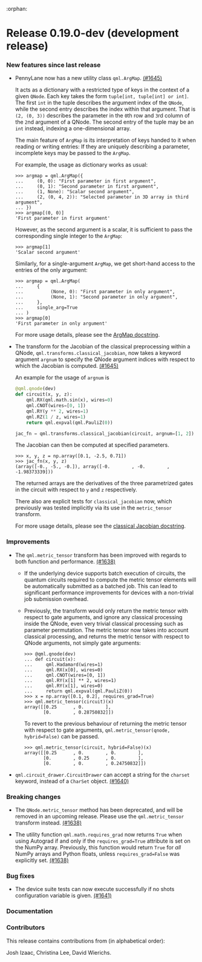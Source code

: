 :orphan:

# Release 0.19.0-dev (development release)

<h3>New features since last release</h3>

* PennyLane now has a new utility class ``qml.ArgMap``.
  [(#1645)](https://github.com/PennyLaneAI/pennylane/pull/1645)

  It acts as a dictionary with a restricted type of keys in the context of a given ``QNode``.
  Each key takes the form ``tuple[int, tuple[int] or int]``. The first ``int`` in the
  tuple describes the argument index of the ``QNode``, while the second entry describes the
  index within that argument. That is ``(2, (0, 3))`` describes the parameter in the
  ``0``th row and ``3``rd column of the ``2``nd argument of a QNode. The second entry of the
  tuple may be an ``int`` instead, indexing a one-dimensional array.

  The main feature of ``ArgMap`` is its interpretation of keys handed to it when
  reading or writing entries: If they are uniquely describing a parameter, incomplete
  keys may be passed to the ``ArgMap``.

  For example, the usage as dictionary works as usual:

  ```pycon
  >>> argmap = qml.ArgMap({
  ...     (0, 0): "First parameter in first argument",
  ...     (0, 1): "Second parameter in first argument",
  ...     (1, None): "Scalar second argument",
  ...     (2, (0, 4, 2)): "Selected parameter in 3D array in third argument",
  ... })
  >>> argmap[(0, 0)]
  'First parameter in first argument'
  ```

  However, as the second argument is a scalar, it is sufficient to pass the corresponding single
  integer to the ``ArgMap``:

  ```pycon
  >>> argmap[1]
  'Scalar second argument'
  ```

  Similarly, for a single-argument ``ArgMap``, we get short-hand access to the entries of the
  only argument:
  ```pycon
  >>> argmap = qml.ArgMap(
  ...     {
  ...          (None, 0): "First parameter in only argument",
  ...          (None, 1): "Second parameter in only argument",
  ...     },
  ...     single_arg=True
  ... )
  >>> argmap[0]
  'First parameter in only argument'
  ```
  For more usage details, please see the
  [ArgMap docstring](https://pennylane.readthedocs.io/en/latest/code/api/pennylane.argmap.html).

* The transform for the Jacobian of the classical preprocessing within a QNode,
  `qml.transforms.classical_jacobian`, now takes a keyword argument `argnum` to specify
  the QNode argument indices with respect to which the Jacobian is computed.
  [(#1645)](https://github.com/PennyLaneAI/pennylane/pull/1645)

  An example for the usage of ``argnum`` is

  ```python
  @qml.qnode(dev)
  def circuit(x, y, z):
      qml.RX(qml.math.sin(x), wires=0)
      qml.CNOT(wires=[0, 1])
      qml.RY(y ** 2, wires=1)
      qml.RZ(1 / z, wires=1)
      return qml.expval(qml.PauliZ(0))

  jac_fn = qml.transforms.classical_jacobian(circuit, argnum=[1, 2])
  ```

  The Jacobian can then be computed at specified parameters.

  ```pycon
  >>> x, y, z = np.array([0.1, -2.5, 0.71])
  >>> jac_fn(x, y, z)
  (array([-0., -5., -0.]), array([-0.        , -0.        , -1.98373339]))
  ```

  The returned arrays are the derivatives of the three parametrized gates in the circuit
  with respect to `y` and `z` respectively.

  There also are explicit tests for `classical_jacobian` now, which previously was tested
  implicitly via its use in the `metric_tensor` transform.

  For more usage details, please see the
  [classical Jacobian docstring](https://pennylane.readthedocs.io/en/latest/code/api/pennylane.transforms.classical_jacobian.html).

<h3>Improvements</h3>

* The `qml.metric_tensor` transform has been improved with regards to
  both function and performance.
  [(#1638)](https://github.com/PennyLaneAI/pennylane/pull/1638)

  - If the underlying device supports batch execution of circuits, the quantum circuits required to
    compute the metric tensor elements will be automatically submitted as a batched job. This can
    lead to significant performance improvements for devices with a non-trivial job submission
    overhead.

  - Previously, the transform would only return the metric tensor with respect to gate arguments,
    and ignore any classical processing inside the QNode, even very trivial classical processing
    such as parameter permutation. The metric tensor now takes into account classical processing,
    and returns the metric tensor with respect to QNode arguments, not simply gate arguments:

    ```pycon
    >>> @qml.qnode(dev)
    ... def circuit(x):
    ...     qml.Hadamard(wires=1)
    ...     qml.RX(x[0], wires=0)
    ...     qml.CNOT(wires=[0, 1])
    ...     qml.RY(x[1] ** 2, wires=1)
    ...     qml.RY(x[1], wires=0)
    ...     return qml.expval(qml.PauliZ(0))
    >>> x = np.array([0.1, 0.2], requires_grad=True)
    >>> qml.metric_tensor(circuit)(x)
    array([[0.25      , 0.        ],
           [0.        , 0.28750832]])
    ```

    To revert to the previous behaviour of returning the metric tensor with respect to gate
    arguments, `qml.metric_tensor(qnode, hybrid=False)` can be passed.

    ```pycon
    >>> qml.metric_tensor(circuit, hybrid=False)(x)
    array([[0.25      , 0.        , 0.        ],
           [0.        , 0.25      , 0.        ],
           [0.        , 0.        , 0.24750832]])
    ```

* ``qml.circuit_drawer.CircuitDrawer`` can accept a string for the ``charset`` keyword, instead of a ``CharSet`` object.
  [(#1640)](https://github.com/PennyLaneAI/pennylane/pull/1640)

<h3>Breaking changes</h3>

- The `QNode.metric_tensor` method has been deprecated, and will be removed in an upcoming release.
  Please use the `qml.metric_tensor` transform instead.
  [(#1638)](https://github.com/PennyLaneAI/pennylane/pull/1638)

- The utility function `qml.math.requires_grad` now returns `True` when using Autograd
  if and only if the `requires_grad=True` attribute is set on the NumPy array. Previously,
  this function would return `True` for *all* NumPy arrays and Python floats, unless
  `requires_grad=False` was explicitly set.
  [(#1638)](https://github.com/PennyLaneAI/pennylane/pull/1638)

<h3>Bug fixes</h3>

* The device suite tests can now execute successfully if no shots configuration variable is given.
  [(#1641)](https://github.com/PennyLaneAI/pennylane/pull/1641)

<h3>Documentation</h3>

<h3>Contributors</h3>

This release contains contributions from (in alphabetical order):

Josh Izaac, Christina Lee, David Wierichs.